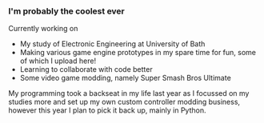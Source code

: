 ### I'm probably the coolest ever

Currently working on 

- My study of Electronic Engineering at University of Bath
- Making various game engine prototypes in my spare time for fun, some of which I upload here!
- Learning to collaborate with code better
- Some video game modding, namely Super Smash Bros Ultimate

My programming took a backseat in my life last year as I focussed on my studies more and set up my own custom controller modding business, however this year I plan to pick it back up, mainly in Python.

<!--
**oasis-sharp/oasis-sharp** is a ✨ _special_ ✨ repository because its `README.md` (this file) appears on your GitHub profile.

Here are some ideas to get you started:

- 🔭 I’m currently working on ...
- 🌱 I’m currently learning ...
- 👯 I’m looking to collaborate on ...
- 🤔 I’m looking for help with ...
- 💬 Ask me about ...
- 📫 How to reach me: ...
- 😄 Pronouns: ...
- ⚡ Fun fact: ...
-->
